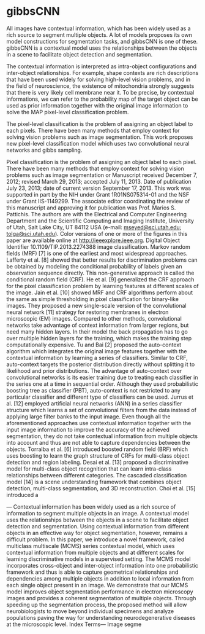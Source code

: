 # gibbsCNN
All images have contextual information, which has been widely used as a rich source to segment multiple objects. A lot of models proposes its own model constructions for segmentation tasks, and gibbsCNN is one of these. gibbsCNN is a contextual model uses the relationships between the objects in a scene to facilitate object detection and segmentation. 

The contextual information is interpreted as intra-object configurations and inter-object relationships. For example, shape contexts are rich descriptions that have been used widely for solving high-level vision problems, and in the field of neuroscience, the existence of mitochondria strongly suggests that there is very likely cell membrane near it. To be precise, by contextual informations, we can refer to the probability map of the target object can be used as prior information together with the original image information to solve the MAP pixel-level classification problem.

The pixel-level classification is the problem of assigning an object label to each pixels. There have been many methods that employ context for solving vision problems such as image segmentation. This work proposes new pixel-level classification model which uses two convolutional neural networks and gibbs sampling. 




Pixel classification is the
problem of assigning an object label to each pixel.
There have been many methods that employ context for
solving vision problems such as image segmentation or
Manuscript received December 7, 2012; revised March 29, 2013; accepted
July 11, 2013. Date of publication July 23, 2013; date of current version
September 17, 2013. This work was supported in part by the NIH under Grant
1R01NS075314-01 and the NSF under Grant IIS-1149299. The associate
editor coordinating the review of this manuscript and approving it for
publication was Prof. Marios S. Pattichis.
The authors are with the Electrical and Computer Engineering Department
and the Scientific Computing and Imaging Institute, University of
Utah, Salt Lake City, UT 84112 USA (e-mail: mseyed@sci.utah.edu;
tolga@sci.utah.edu).
Color versions of one or more of the figures in this paper are available
online at http://ieeexplore.ieee.org.
Digital Object Identifier 10.1109/TIP.2013.2274388
image classification. Markov random fields (MRF) [7]
is one of the earliest and most widespread approaches.
Lafferty et al. [8] showed that better results for discrimination
problems can be obtained by modeling the conditional probability
of labels given an observation sequence directly. This
non-generative approach is called the conditional random field
(CRF). He et al. [9] generalized the CRF approach for the pixel
classification problem by learning features at different scales
of the image. Jain et al. [10] showed MRF and CRF algorithms
perform about the same as simple thresholding in pixel
classification for binary-like images. They proposed a new
single-scale version of the convolutional neural network [11]
strategy for restoring membranes in electron microscopic (EM)
images. Compared to other methods, convolutional networks
take advantage of context information from larger regions, but
need many hidden layers. In their model the back propagation
has to go over multiple hidden layers for the training, which
makes the training step computationally expensive. Tu and
Bai [2] proposed the auto-context algorithm which integrates
the original image features together with the contextual information
by learning a series of classifiers. Similar to CRF,
auto-context targets the posterior distribution directly without
splitting it to likelihood and prior distributions. The advantage
of auto-context over convolutional networks is its easier
training due to treating each classifier in the series one at
a time in sequential order. Although they used probabilistic
boosting tree as classifier (PBT), auto-context is not restricted
to any particular classifier and different type of classifiers can
be used. Jurrus et al. [12] employed artificial neural networks
(ANN) in a series classifier structure which learns a set of
convolutional filters from the data instead of applying large
filter banks to the input image.
Even though all the aforementioned approaches use contextual
information together with the input image information
to improve the accuracy of the achieved segmentation, they
do not take contextual information from multiple objects
into account and thus are not able to capture dependencies
between the objects. Torralba et al. [6] introduced boosted
random field (BRF) which uses boosting to learn the graph
structure of CRFs for multi-class object detection and region
labeling. Desai et al. [13] proposed a discriminative model
for multi-class object recognition that can learn intra-class
relationships between different categories. The cascaded classification
model [14] is a scene understanding framework that
combines object detection, multi-class segmentation, and 3D
reconstruction. Choi et al. [15] introduced a


— Contextual information has been widely used as a
rich source of information to segment multiple objects in an
image. A contextual model uses the relationships between the
objects in a scene to facilitate object detection and segmentation.
Using contextual information from different objects in an effective
way for object segmentation, however, remains a difficult
problem. In this paper, we introduce a novel framework, called
multiclass multiscale (MCMS) series contextual model, which
uses contextual information from multiple objects and at different
scales for learning discriminative models in a supervised setting.
The MCMS model incorporates cross-object and inter-object
information into one probabilistic framework and thus is able
to capture geometrical relationships and dependencies among
multiple objects in addition to local information from each single
object present in an image. We demonstrate that our MCMS
model improves object segmentation performance in electron
microscopy images and provides a coherent segmentation of
multiple objects. Through speeding up the segmentation process,
the proposed method will allow neurobiologists to move beyond
individual specimens and analyze populations paving the way
for understanding neurodegenerative diseases at the microscopic
level.
Index Terms— Image segme
